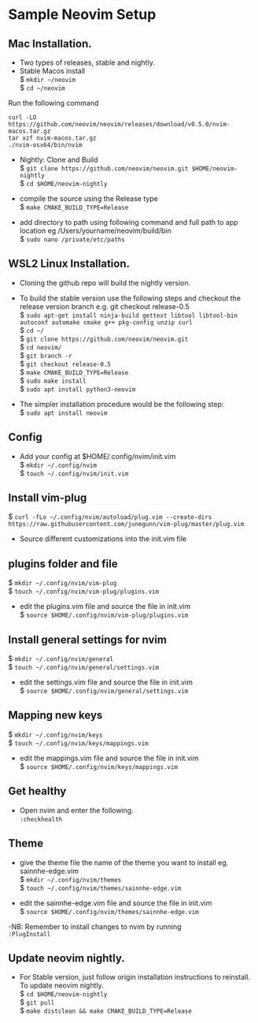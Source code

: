 # Sample Neovim Setup

## Mac Installation.
- Two types of releases, stable and nightly.
- Stable Macos install  
$ `mkdir ~/neovim`  
$ `cd ~/neovim`  

Run the following command
```
curl -LO https://github.com/neovim/neovim/releases/download/v0.5.0/nvim-macos.tar.gz
tar xzf nvim-macos.tar.gz
./nvim-osx64/bin/nvim
```

- Nightly: Clone and Build  
$ `git clone https://github.com/neovim/neovim.git $HOME/neovim-nightly`  
$ `cd $HOME/neovim-nightly`

- compile the source using the Release type  
$ `make CMAKE_BUILD_TYPE=Release`

- add directory to path using following command and full path to app location eg /Users/yourname/neovim/build/bin  
$ `sudo nano /private/etc/paths`  

## WSL2 Linux Installation.  
- Cloning the github repo will build the nightly version.  
- To build the stable version use the following steps and checkout the release version branch e.g. git checkout release-0.5  
$ `sudo apt-get install ninja-build gettext libtool libtool-bin autoconf automake cmake g++ pkg-config unzip curl`  
$ `cd ~/`  
$ `git clone https://github.com/neovim/neovim.git`  
$ `cd neovim/`  
$ `git branch -r`  
$ `git checkout release-0.5`  
$ `make CMAKE_BUILD_TYPE=Release`  
$ `sudo make install`  
$ `sudo apt install python3-neovim`  

- The simpler installation procedure would be the following step:  
$ `sudo apt install neovim`  

## Config
- Add your config at $HOME/.config/nvim/init.vim  
$ `mkdir ~/.config/nvim`  
$ `touch ~/.config/nvim/init.vim`  

## Install vim-plug
$ `curl -fLo ~/.config/nvim/autoload/plug.vim --create-dirs https://raw.githubusercontent.com/junegunn/vim-plug/master/plug.vim`

- Source different customizations into the init.vim file
## plugins folder and file
$ `mkdir ~/.config/nvim/vim-plug`  
$ `touch ~/.config/nvim/vim-plug/plugins.vim`  

- edit the plugins.vim file and source the file in init.vim  
$ `source $HOME/.config/nvim/vim-plug/plugins.vim`

## Install general settings for nvim
$ `mkdir ~/.config/nvim/general`  
$ `touch ~/.config/nvim/general/settings.vim`  

- edit the settings.vim file and source the file in init.vim  
$ `source $HOME/.config/nvim/general/settings.vim`

## Mapping new keys
$ `mkdir ~/.config/nvim/keys`  
$ `touch ~/.config/nvim/keys/mappings.vim`  

- edit the mappings.vim file and source the file in init.vim  
$ `source $HOME/.config/nvim/keys/mappings.vim`

## Get healthy
- Open nvim and enter the following.  
`:checkhealth`

## Theme
- give the theme file the name of the theme you want to install eg. sainnhe-edge.vim  
$ `mkdir ~/.config/nvim/themes`  
$ `touch ~/.config/nvim/themes/sainnhe-edge.vim`  

- edit the sainnhe-edge.vim file and source the file in init.vim  
$ `source $HOME/.config/nvim/themes/sainnhe-edge.vim`

-NB: Remember to install changes to nvim by running  
`:PlugInstall`


## Update neovim nightly.
- For Stable version, just follow origin installation instructions to reinstall. To update neovim nightly.  
$ `cd $HOME/neovim-nightly`  
$ `git pull`  
$ `make distclean && make CMAKE_BUILD_TYPE=Release`  
